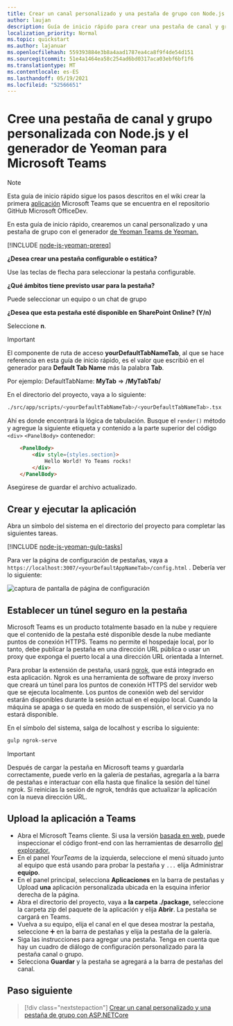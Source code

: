 ```yaml
---
title: Crear un canal personalizado y una pestaña de grupo con Node.js y el generador de Yeoman para Microsoft Teams
author: laujan
description: Guía de inicio rápido para crear una pestaña de canal y grupo con el Generador de Yeoman para Microsoft Teams.
localization_priority: Normal
ms.topic: quickstart
ms.author: lajanuar
ms.openlocfilehash: 559393884e3b8a4aad1787ea4ca8f9f4de54d151
ms.sourcegitcommit: 51e4a1464ea58c254ad6bd0317aca03ebf6bf1f6
ms.translationtype: MT
ms.contentlocale: es-ES
ms.lasthandoff: 05/19/2021
ms.locfileid: "52566651"
---
```

# <a name="create-a-custom-channel-and-group-tab-using-nodejs-and-the-yeoman-generator-for-microsoft-teams"></a>Cree una pestaña de canal y grupo personalizada con Node.js y el generador de Yeoman para Microsoft Teams

>[!NOTE]
>Esta guía de inicio rápido sigue los pasos descritos en el wiki crear la primera [aplicación](https://github.com/OfficeDev/generator-teams/wiki/Build-Your-First-Microsoft-Teams-App) Microsoft Teams que se encuentra en el repositorio GitHub Microsoft OfficeDev.

En esta guía de inicio rápido, crearemos un canal personalizado y una pestaña de grupo con el generador [de Yeoman Teams de Yeoman.](https://github.com/OfficeDev/generator-teams/)

[!INCLUDE [node-js-yeoman-prereq](~/includes/tabs/node-js-yeoman-prereq.md)]

**¿Desea crear una pestaña configurable o estática?**

Use las teclas de flecha para seleccionar la pestaña configurable.

**¿Qué ámbitos tiene previsto usar para la pestaña?**

Puede seleccionar un equipo o un chat de grupo

**¿Desea que esta pestaña esté disponible en SharePoint Online? (Y/n)** 

Seleccione **n**.

>[!IMPORTANT]
>El componente de ruta de acceso **yourDefaultTabNameTab**, al que se hace referencia en esta guía de inicio rápido, es el valor que escribió en el generador para **Default Tab Name** más la palabra **Tab**.
>
>Por ejemplo: DefaultTabName: **MyTab**  =>  **/MyTabTab/**

En el directorio del proyecto, vaya a lo siguiente:

```bash
./src/app/scripts/<yourDefaultTabNameTab>/<yourDefaultTabNameTab>.tsx
```

Ahí es donde encontrará la lógica de tabulación. Busque el `render()` método y agregue la siguiente etiqueta y contenido a la parte superior del código `<div>` `<PanelBody>` contenedor:

```html
    <PanelBody>
        <div style={styles.section}>
            Hello World! Yo Teams rocks!
        </div>
    </PanelBody>
```

Asegúrese de guardar el archivo actualizado.

## <a name="build-and-run-your-application"></a>Crear y ejecutar la aplicación

Abra un símbolo del sistema en el directorio del proyecto para completar las siguientes tareas.

[!INCLUDE [node-js-yeoman-gulp-tasks](~/includes/tabs/node-js-yeoman-gulp-tasks.md)]

Para ver la página de configuración de pestañas, vaya a `https://localhost:3007/<yourDefaultAppNameTab>/config.html` . Debería ver lo siguiente:

![captura de pantalla de página de configuración](~/assets/images/tab-images/configurationPage.png)

## <a name="establish-a-secure-tunnel-to-your-tab"></a>Establecer un túnel seguro en la pestaña

Microsoft Teams es un producto totalmente basado en la nube y requiere que el contenido de la pestaña esté disponible desde la nube mediante puntos de conexión HTTPS. Teams no permite el hospedaje local, por lo tanto, debe publicar la pestaña en una dirección URL pública o usar un proxy que exponga el puerto local a una dirección URL orientada a Internet.

Para probar la extensión de pestaña, usará [ngrok](https://ngrok.com/docs), que está integrado en esta aplicación. Ngrok es una herramienta de software de proxy inverso que creará un túnel para los puntos de conexión HTTPS del servidor web que se ejecuta localmente. Los puntos de conexión web del servidor estarán disponibles durante la sesión actual en el equipo local. Cuando la máquina se apaga o se queda en modo de suspensión, el servicio ya no estará disponible.

En el símbolo del sistema, salga de localhost y escriba lo siguiente:

```bash
gulp ngrok-serve
```

> [!IMPORTANT]
> Después de cargar la pestaña en Microsoft teams y guardarla correctamente, puede verlo en la galería de pestañas, agregarla a la barra de pestañas e interactuar con ella hasta que finalice la sesión del túnel ngrok. Si reinicias la sesión de ngrok, tendrás que actualizar la aplicación con la nueva dirección URL.

## <a name="upload-your-application-to-teams"></a>Upload la aplicación a Teams

- Abra el Microsoft Teams cliente. Si usa la versión [basada en web,](https://teams.microsoft.com) puede inspeccionar el código front-end con las herramientas de desarrollo [del explorador.](~/tabs/how-to/developer-tools.md)
- En el panel *YourTeams* de la izquierda, seleccione el menú situado junto al equipo que está usando para probar la pestaña y `...` elija Administrar **equipo**.
- En el panel principal, selecciona **Aplicaciones** en la barra de pestañas y Upload **una** aplicación personalizada ubicada en la esquina inferior derecha de la página.
- Abra el directorio del proyecto, vaya a **la carpeta ./package,** seleccione la carpeta zip del paquete de la aplicación y elija **Abrir**. La pestaña se cargará en Teams.
- Vuelva a su equipo, elija el canal en el que desea mostrar la pestaña, seleccione ➕ en la barra de pestañas y elija la pestaña de la galería.
- Siga las instrucciones para agregar una pestaña. Tenga en cuenta que hay un cuadro de diálogo de configuración personalizado para la pestaña canal o grupo.
- Selecciona **Guardar** y la pestaña se agregará a la barra de pestañas del canal.

## <a name="next-step"></a>Paso siguiente

> [!div class="nextstepaction"]
> [Crear un canal personalizado y una pestaña de grupo con ASP.NETCore](~/tabs/quickstarts/create-channel-group-tab-dotnet-core.md)